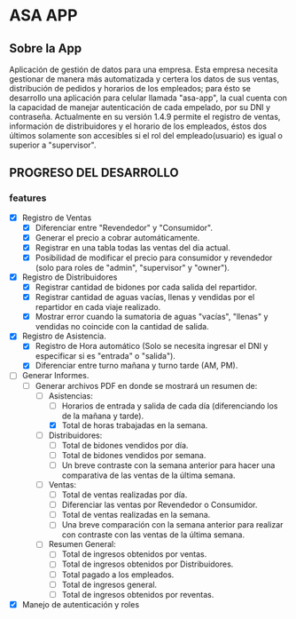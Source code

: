 # ASA APP

## Sobre la App

Aplicación de gestión de datos para una empresa. Esta empresa necesita gestionar de manera más automatizada y certera los datos de sus ventas, distribución de pedidos y horarios de los empleados; para ésto se desarrollo una aplicación para celular llamada "asa-app", la cual cuenta con la capacidad de manejar autenticación de cada empelado, por su DNI y contraseña.
Actualmente en su versión 1.4.9 permite el registro de ventas, información de distribuidores y el horario de los empleados, éstos dos últimos solamente son accesibles si el rol del empleado(usuario) es igual o superior a "supervisor".

## PROGRESO DEL DESARROLLO

### features

- [x] Registro de Ventas
  - [x] Diferenciar entre "Revendedor" y "Consumidor".
  - [x] Generar el precio a cobrar automáticamente.
  - [x] Registrar en una tabla todas las ventas del dia actual.
  - [x] Posibilidad de modificar el precio para consumidor y revendedor (solo para roles de "admin", "supervisor" y "owner").
- [x] Registro de Distribuidores
  - [x] Registrar cantidad de bidones por cada salida del repartidor.
  - [x] Registrar cantidad de aguas vacías, llenas y vendidas por el repartidor en cada viaje realizado.
  - [x] Mostrar error cuando la sumatoria de aguas "vacías", "llenas" y vendidas no coincide con la cantidad de salida.
- [x] Registro de Asistencia.
  - [x] Registro de Hora automático (Solo se necesita ingresar el DNI y especificar si es "entrada" o "salida").
  - [x] Diferenciar entre turno mañana y turno tarde (AM, PM).
- [ ] Generar Informes.
  - [ ] Generar archivos PDF en donde se mostrará un resumen de:
    - [ ] Asistencias:
      - [ ] Horarios de entrada y salida de cada día (diferenciando los de la mañana y tarde).
      - [x] Total de horas trabajadas en la semana.
    - [ ] Distribuidores:
      - [ ] Total de bidones vendidos por día.
      - [ ] Total de bidones vendidos por semana.
      - [ ] Un breve contraste con la semana anterior para hacer una comparativa de las ventas de la última semana.
    - [ ] Ventas:
      - [ ] Total de ventas realizadas por día.
      - [ ] Diferenciar las ventas por Revendedor o Consumidor.
      - [ ] Total de ventas realizadas en la semana.
      - [ ] Una breve comparación con la semana anterior para realizar con contraste con las ventas de la última semana.
    - [ ] Resumen General:
      - [ ] Total de ingresos obtenidos por ventas.
      - [ ] Total de ingresos obtenidos por Distribuidores.
      - [ ] Total pagado a los empleados.
      - [ ] Total de ingresos general.
      - [ ] Total de ingresos obtenidos por reventas.
- [x] Manejo de autenticación y roles
